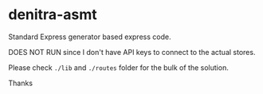 # denitra-asmt

Standard Express generator based express code.

DOES NOT RUN since I don't have API keys to connect to the actual stores.

Please check `./lib` and `./routes` folder for the bulk of the solution.

Thanks
